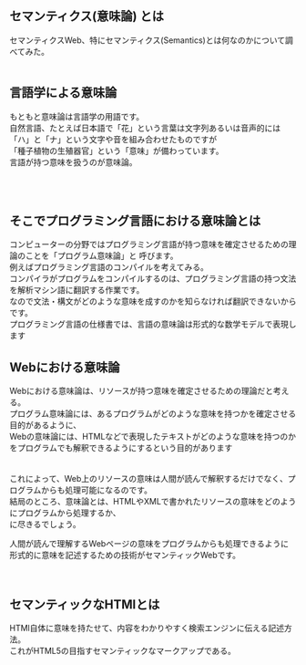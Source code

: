 ## セマンティクス(意味論) とは

セマンティクスWeb、特にセマンティクス(Semantics)とは何なのかについて調べてみた。<br>
<br>






## 言語学による意味論

もともと意味論は言語学の用語です。 <br>
自然言語、たとえば日本語で「花」という言葉は文字列あるいは音声的には「ハ」と「ナ」という文字や音を組み合わせたものですが <br>
「種子植物の生殖器官」という「意味」が備わっています。 <br>
言語が持つ意味を扱うのが意味論。


<br>
<br>


## そこでプログラミング言語における意味論とは

コンピューターの分野ではプログラミング言語が持つ意味を確定させるための理論のことを「プログラム意味論」と 呼びます。<br>
例えばプログラミング言語のコンパイルを考えてみる。 <br>
コンパイラがプログラムをコンパイルするのは、プログラミング言語の持つ文法を解析マシン語に翻訳する作業です。<br>
なので文法・構文がどのような意味を成すのかを知らなければ翻訳できないからです。<br>
プログラミング言語の仕様書では、言語の意味論は形式的な数学モデルで表現します<br>





## Webにおける意味論

Webにおける意味論は、リソースが持つ意味を確定させるための理論だと考える。<br>
プログラム意味論には、あるプログラムがどのような意味を持つかを確定させる目的があるように、<br>
Webの意味論には、HTMLなどで表現したテキストがどのような意味を持つのかをプログラムでも解釈できるようにするという目的があります<br>
<br>
<br>
これによって、Web上のリソースの意味は人間が読んで解釈するだけでなく、プログラムからも処理可能になるのです。<br>
結局のところ、意味論とは、HTMLやXMLで書かれたリソースの意味をどのようにプログラムから処理するか、<br>
に尽きるでしょう。<br>

人間が読んで理解するWebページの意味をプログラムからも処理できるように形式的に意味を記述するための技術がセマンティックWebです。<br>


<br>



## セマンティックなHTMlとは

HTMl自体に意味を持たせて、内容をわかりやすく検索エンジンに伝える記述方法。<br>
これがHTML5の目指すセマンティックなマークアップである。
